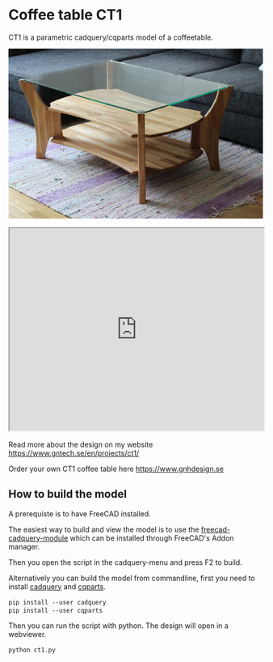 # Coffee table CT1

CT1 is a parametric cadquery/cqparts model of a coffeetable.

![Coffee table](ct1.jpg)

<iframe
    scrolling="no"
    src="https://www.gntech.se/en/models/ct1/"
    height="400px" width="100%">
</iframe>

Read more about the design on my website https://www.gntech.se/en/projects/ct1/

Order your own CT1 coffee table here https://www.gnhdesign.se

## How to build the model
A prerequiste is to have FreeCAD installed.

The easiest way to build and view the model is to use the [freecad-cadquery-module](https://github.com/jmwright/cadquery-freecad-module) which can be installed through FreeCAD's Addon manager.

Then you open the script in the cadquery-menu and press F2 to build.

Alternatively you can build the model from commandline, first you need to install [cadquery](https://github.com/dcowden/cadquery) and [cqparts](https://github.com/fragmuffin/cqparts).

```
pip install --user cadquery
pip install --user cqparts
```

Then you can run the script with python. The design will open in a webviewer.

```
python ct1.py
```
